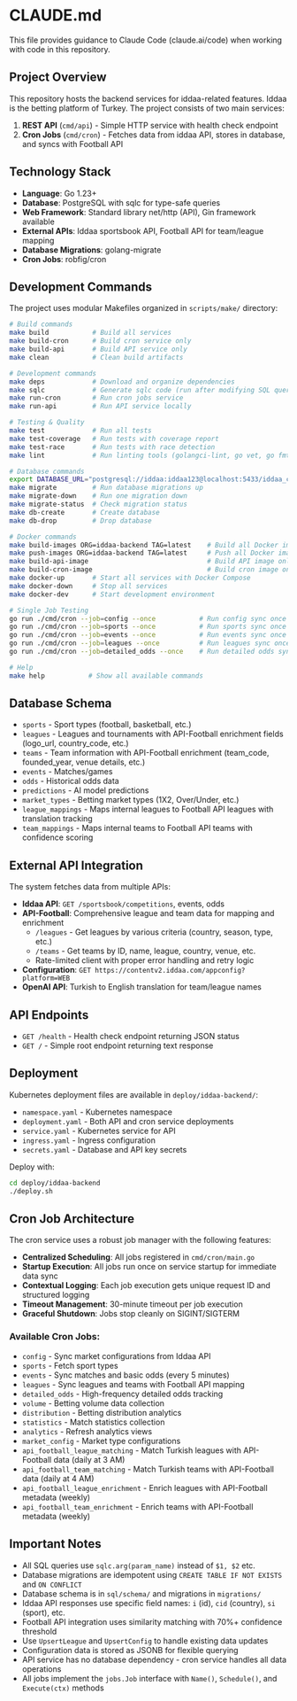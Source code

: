 # CLAUDE.md

This file provides guidance to Claude Code (claude.ai/code) when working with code in this repository.

## Project Overview

This repository hosts the backend services for iddaa-related features. Iddaa is the betting platform of Turkey. The project consists of two main services:

1. **REST API** (`cmd/api`) - Simple HTTP service with health check endpoint
2. **Cron Jobs** (`cmd/cron`) - Fetches data from iddaa API, stores in database, and syncs with Football API

## Technology Stack

- **Language**: Go 1.23+
- **Database**: PostgreSQL with sqlc for type-safe queries
- **Web Framework**: Standard library net/http (API), Gin framework available
- **External APIs**: Iddaa sportsbook API, Football API for team/league mapping
- **Database Migrations**: golang-migrate
- **Cron Jobs**: robfig/cron

## Development Commands

The project uses modular Makefiles organized in `scripts/make/` directory:

```bash
# Build commands
make build           # Build all services  
make build-cron      # Build cron service only
make build-api       # Build API service only
make clean           # Clean build artifacts

# Development commands
make deps            # Download and organize dependencies
make sqlc            # Generate sqlc code (run after modifying SQL queries)
make run-cron        # Run cron jobs service
make run-api         # Run API service locally

# Testing & Quality
make test            # Run all tests
make test-coverage   # Run tests with coverage report
make test-race       # Run tests with race detection
make lint            # Run linting tools (golangci-lint, go vet, go fmt)

# Database commands  
export DATABASE_URL="postgresql://iddaa:iddaa123@localhost:5433/iddaa_core?sslmode=disable"
make migrate         # Run database migrations up
make migrate-down    # Run one migration down
make migrate-status  # Check migration status
make db-create       # Create database
make db-drop         # Drop database

# Docker commands
make build-images ORG=iddaa-backend TAG=latest    # Build all Docker images
make push-images ORG=iddaa-backend TAG=latest     # Push all Docker images
make build-api-image                              # Build API image only
make build-cron-image                             # Build cron image only
make docker-up       # Start all services with Docker Compose
make docker-down     # Stop all services
make docker-dev      # Start development environment

# Single Job Testing
go run ./cmd/cron --job=config --once           # Run config sync once
go run ./cmd/cron --job=sports --once           # Run sports sync once  
go run ./cmd/cron --job=events --once           # Run events sync once
go run ./cmd/cron --job=leagues --once          # Run leagues sync once
go run ./cmd/cron --job=detailed_odds --once    # Run detailed odds sync once

# Help
make help           # Show all available commands
```

## Database Schema

- `sports` - Sport types (football, basketball, etc.)
- `leagues` - Leagues and tournaments with API-Football enrichment fields (logo_url, country_code, etc.)
- `teams` - Team information with API-Football enrichment (team_code, founded_year, venue details, etc.)
- `events` - Matches/games
- `odds` - Historical odds data
- `predictions` - AI model predictions
- `market_types` - Betting market types (1X2, Over/Under, etc.)
- `league_mappings` - Maps internal leagues to Football API leagues with translation tracking
- `team_mappings` - Maps internal teams to Football API teams with confidence scoring

## External API Integration

The system fetches data from multiple APIs:
- **Iddaa API**: `GET /sportsbook/competitions`, events, odds
- **API-Football**: Comprehensive league and team data for mapping and enrichment
  - `/leagues` - Get leagues by various criteria (country, season, type, etc.)
  - `/teams` - Get teams by ID, name, league, country, venue, etc.
  - Rate-limited client with proper error handling and retry logic
- **Configuration**: `GET https://contentv2.iddaa.com/appconfig?platform=WEB`
- **OpenAI API**: Turkish to English translation for team/league names

## API Endpoints

- `GET /health` - Health check endpoint returning JSON status
- `GET /` - Simple root endpoint returning text response

## Deployment

Kubernetes deployment files are available in `deploy/iddaa-backend/`:
- `namespace.yaml` - Kubernetes namespace
- `deployment.yaml` - Both API and cron service deployments
- `service.yaml` - Kubernetes service for API
- `ingress.yaml` - Ingress configuration
- `secrets.yaml` - Database and API key secrets

Deploy with:
```bash
cd deploy/iddaa-backend
./deploy.sh
```

## Cron Job Architecture

The cron service uses a robust job manager with the following features:
- **Centralized Scheduling**: All jobs registered in `cmd/cron/main.go`
- **Startup Execution**: All jobs run once on service startup for immediate data sync
- **Contextual Logging**: Each job execution gets unique request ID and structured logging
- **Timeout Management**: 30-minute timeout per job execution
- **Graceful Shutdown**: Jobs stop cleanly on SIGINT/SIGTERM

### Available Cron Jobs:
- `config` - Sync market configurations from Iddaa API
- `sports` - Fetch sport types
- `events` - Sync matches and basic odds (every 5 minutes)
- `leagues` - Sync leagues and teams with Football API mapping
- `detailed_odds` - High-frequency detailed odds tracking
- `volume` - Betting volume data collection
- `distribution` - Betting distribution analytics
- `statistics` - Match statistics collection
- `analytics` - Refresh analytics views
- `market_config` - Market type configurations
- `api_football_league_matching` - Match Turkish leagues with API-Football data (daily at 3 AM)
- `api_football_team_matching` - Match Turkish teams with API-Football data (daily at 4 AM)
- `api_football_league_enrichment` - Enrich leagues with API-Football metadata (weekly)
- `api_football_team_enrichment` - Enrich teams with API-Football metadata (weekly)

## Important Notes

- All SQL queries use `sqlc.arg(param_name)` instead of `$1, $2` etc.
- Database migrations are idempotent using `CREATE TABLE IF NOT EXISTS` and `ON CONFLICT`
- Database schema is in `sql/schema/` and migrations in `migrations/`
- Iddaa API responses use specific field names: `i` (id), `cid` (country), `si` (sport), etc.
- Football API integration uses similarity matching with 70%+ confidence threshold
- Use `UpsertLeague` and `UpsertConfig` to handle existing data updates
- Configuration data is stored as JSONB for flexible querying
- API service has no database dependency - cron service handles all data operations
- All jobs implement the `jobs.Job` interface with `Name()`, `Schedule()`, and `Execute(ctx)` methods